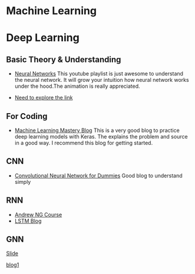 # Machine Learning

# Deep Learning 

## Basic Theory & Understanding
* [Neural Networks](https://www.youtube.com/playlist?list=PLZHQObOWTQDNU6R1_67000Dx_ZCJB-3pi)
This youtube playlist is just awesome to understand the neural network. It will grow your intuition how neural network works under the hood.The animation is really appreciated.

* [Need to explore the link](https://www.kaggle.com/getting-started/37999)

## For Coding
* [Machine Learning Mastery Blog](https://machinelearningmastery.com/category/deep-learning/) 
This is a very good blog to practice deep learning models with Keras. The explains the problem and source in a good way. I recommend this blog for getting started. 

## CNN
* [Convolutional Neural Network for Dummies](https://www.kaggle.com/iamsouravbanerjee/convolutional-neural-network-for-dummies) Good blog to understand simply

## RNN
* [Andrew NG Course](https://www.coursera.org/lecture/nlp-sequence-models/why-sequence-models-0h7gT)
* [LSTM Blog](https://towardsdatascience.com/illustrated-guide-to-lstms-and-gru-s-a-step-by-step-explanation-44e9eb85bf21)

## GNN
[Slide](http://i.stanford.edu/~jure/pub/talks2/graphsage_gin-ita-feb19.pdf)

[blog1](https://www.section.io/engineering-education/an-introduction-to-graph-neural-network/)
